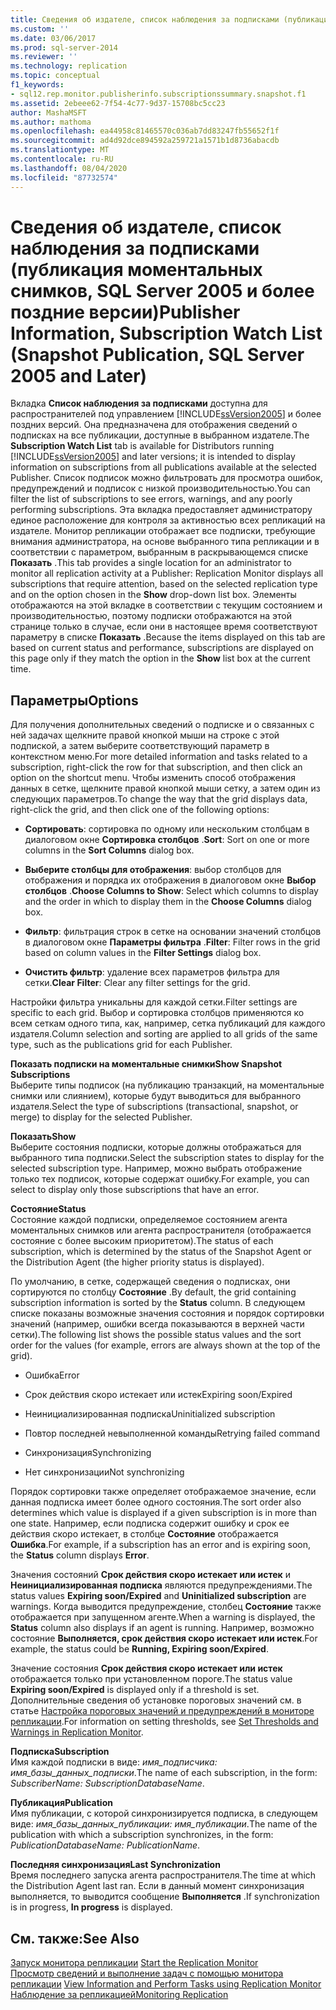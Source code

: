 ```yaml
---
title: Сведения об издателе, список наблюдения за подписками (публикация моментальных снимков, SQL Server 2005 и более поздних версий) | Документация Майкрософт
ms.custom: ''
ms.date: 03/06/2017
ms.prod: sql-server-2014
ms.reviewer: ''
ms.technology: replication
ms.topic: conceptual
f1_keywords:
- sql12.rep.monitor.publisherinfo.subscriptionssummary.snapshot.f1
ms.assetid: 2ebeee62-7f54-4c77-9d37-15708bc5cc23
author: MashaMSFT
ms.author: mathoma
ms.openlocfilehash: ea44958c81465570c036ab7dd83247fb55652f1f
ms.sourcegitcommit: ad4d92dce894592a259721a1571b1d8736abacdb
ms.translationtype: MT
ms.contentlocale: ru-RU
ms.lasthandoff: 08/04/2020
ms.locfileid: "87732574"
---
```

# <a name="publisher-information-subscription-watch-list-snapshot-publication-sql-server-2005-and-later"></a><span data-ttu-id="f417b-102">Сведения об издателе, список наблюдения за подписками (публикация моментальных снимков, SQL Server 2005 и более поздние версии)</span><span class="sxs-lookup"><span data-stu-id="f417b-102">Publisher Information, Subscription Watch List (Snapshot Publication, SQL Server 2005 and Later)</span></span>
  <span data-ttu-id="f417b-103"> Вкладка **Список наблюдения за подписками** доступна для распространителей под управлением [!INCLUDE[ssVersion2005](../../includes/ssversion2005-md.md)] и более поздних версий. Она предназначена для отображения сведений о подписках на все публикации, доступные в выбранном издателе.</span><span class="sxs-lookup"><span data-stu-id="f417b-103">The **Subscription Watch List** tab is available for Distributors running [!INCLUDE[ssVersion2005](../../includes/ssversion2005-md.md)] and later versions; it is intended to display information on subscriptions from all publications available at the selected Publisher.</span></span> <span data-ttu-id="f417b-104">Список подписок можно фильтровать для просмотра ошибок, предупреждений и подписок с низкой производительностью.</span><span class="sxs-lookup"><span data-stu-id="f417b-104">You can filter the list of subscriptions to see errors, warnings, and any poorly performing subscriptions.</span></span> <span data-ttu-id="f417b-105">Эта вкладка предоставляет администратору единое расположение для контроля за активностью всех репликаций на издателе. Монитор репликации отображает все подписки, требующие внимания администратора, на основе выбранного типа репликации и в соответствии с параметром, выбранным в раскрывающемся списке **Показать** .</span><span class="sxs-lookup"><span data-stu-id="f417b-105">This tab provides a single location for an administrator to monitor all replication activity at a Publisher: Replication Monitor displays all subscriptions that require attention, based on the selected replication type and on the option chosen in the **Show** drop-down list box.</span></span> <span data-ttu-id="f417b-106">Элементы отображаются на этой вкладке в соответствии с текущим состоянием и производительностью, поэтому подписки отображаются на этой странице только в случае, если они в настоящее время соответствуют параметру в списке **Показать** .</span><span class="sxs-lookup"><span data-stu-id="f417b-106">Because the items displayed on this tab are based on current status and performance, subscriptions are displayed on this page only if they match the option in the **Show** list box at the current time.</span></span>  
  
## <a name="options"></a><span data-ttu-id="f417b-107">Параметры</span><span class="sxs-lookup"><span data-stu-id="f417b-107">Options</span></span>  
 <span data-ttu-id="f417b-108">Для получения дополнительных сведений о подписке и о связанных с ней задачах щелкните правой кнопкой мыши на строке с этой подпиской, а затем выберите соответствующий параметр в контекстном меню.</span><span class="sxs-lookup"><span data-stu-id="f417b-108">For more detailed information and tasks related to a subscription, right-click the row for that subscription, and then click an option on the shortcut menu.</span></span> <span data-ttu-id="f417b-109">Чтобы изменить способ отображения данных в сетке, щелкните правой кнопкой мыши сетку, а затем один из следующих параметров.</span><span class="sxs-lookup"><span data-stu-id="f417b-109">To change the way that the grid displays data, right-click the grid, and then click one of the following options:</span></span>  
  
-   <span data-ttu-id="f417b-110">**Сортировать**: сортировка по одному или нескольким столбцам в диалоговом окне **Сортировка столбцов** .</span><span class="sxs-lookup"><span data-stu-id="f417b-110">**Sort**: Sort on one or more columns in the **Sort Columns** dialog box.</span></span>  
  
-   <span data-ttu-id="f417b-111">**Выберите столбцы для отображения**: выбор столбцов для отображения и порядка их отображения в диалоговом окне **Выбор столбцов** .</span><span class="sxs-lookup"><span data-stu-id="f417b-111">**Choose Columns to Show**: Select which columns to display and the order in which to display them in the **Choose Columns** dialog box.</span></span>  
  
-   <span data-ttu-id="f417b-112">**Фильтр**: фильтрация строк в сетке на основании значений столбцов в диалоговом окне **Параметры фильтра** .</span><span class="sxs-lookup"><span data-stu-id="f417b-112">**Filter**: Filter rows in the grid based on column values in the **Filter Settings** dialog box.</span></span>  
  
-   <span data-ttu-id="f417b-113">**Очистить фильтр**: удаление всех параметров фильтра для сетки.</span><span class="sxs-lookup"><span data-stu-id="f417b-113">**Clear Filter**: Clear any filter settings for the grid.</span></span>  
  
 <span data-ttu-id="f417b-114">Настройки фильтра уникальны для каждой сетки.</span><span class="sxs-lookup"><span data-stu-id="f417b-114">Filter settings are specific to each grid.</span></span> <span data-ttu-id="f417b-115">Выбор и сортировка столбцов применяются ко всем сеткам одного типа, как, например, сетка публикаций для каждого издателя.</span><span class="sxs-lookup"><span data-stu-id="f417b-115">Column selection and sorting are applied to all grids of the same type, such as the publications grid for each Publisher.</span></span>  
  
 <span data-ttu-id="f417b-116">**Показать подписки на моментальные снимки**</span><span class="sxs-lookup"><span data-stu-id="f417b-116">**Show Snapshot Subscriptions**</span></span>  
 <span data-ttu-id="f417b-117">Выберите типы подписок (на публикацию транзакций, на моментальные снимки или слиянием), которые будут выводиться для выбранного издателя.</span><span class="sxs-lookup"><span data-stu-id="f417b-117">Select the type of subscriptions (transactional, snapshot, or merge) to display for the selected Publisher.</span></span>  
  
 <span data-ttu-id="f417b-118">**Показать**</span><span class="sxs-lookup"><span data-stu-id="f417b-118">**Show**</span></span>  
 <span data-ttu-id="f417b-119">Выберите состояния подписки, которые должны отображаться для выбранного типа подписки.</span><span class="sxs-lookup"><span data-stu-id="f417b-119">Select the subscription states to display for the selected subscription type.</span></span> <span data-ttu-id="f417b-120">Например, можно выбрать отображение только тех подписок, которые содержат ошибку.</span><span class="sxs-lookup"><span data-stu-id="f417b-120">For example, you can select to display only those subscriptions that have an error.</span></span>  
  
 <span data-ttu-id="f417b-121">**Состояние**</span><span class="sxs-lookup"><span data-stu-id="f417b-121">**Status**</span></span>  
 <span data-ttu-id="f417b-122">Состояние каждой подписки, определяемое состоянием агента моментальных снимков или агента распространителя (отображается состояние с более высоким приоритетом).</span><span class="sxs-lookup"><span data-stu-id="f417b-122">The status of each subscription, which is determined by the status of the Snapshot Agent or the Distribution Agent (the higher priority status is displayed).</span></span>  
  
 <span data-ttu-id="f417b-123">По умолчанию, в сетке, содержащей сведения о подписках, они сортируются по столбцу **Состояние** .</span><span class="sxs-lookup"><span data-stu-id="f417b-123">By default, the grid containing subscription information is sorted by the **Status** column.</span></span> <span data-ttu-id="f417b-124">В следующем списке показаны возможные значения состояния и порядок сортировки значений (например, ошибки всегда показываются в верхней части сетки).</span><span class="sxs-lookup"><span data-stu-id="f417b-124">The following list shows the possible status values and the sort order for the values (for example, errors are always shown at the top of the grid).</span></span>  
  
-   <span data-ttu-id="f417b-125">Ошибка</span><span class="sxs-lookup"><span data-stu-id="f417b-125">Error</span></span>  
  
-   <span data-ttu-id="f417b-126">Срок действия скоро истекает или истек</span><span class="sxs-lookup"><span data-stu-id="f417b-126">Expiring soon/Expired</span></span>  
  
-   <span data-ttu-id="f417b-127">Неинициализированная подписка</span><span class="sxs-lookup"><span data-stu-id="f417b-127">Uninitialized subscription</span></span>  
  
-   <span data-ttu-id="f417b-128">Повтор последней невыполненной команды</span><span class="sxs-lookup"><span data-stu-id="f417b-128">Retrying failed command</span></span>  
  
-   <span data-ttu-id="f417b-129">Синхронизация</span><span class="sxs-lookup"><span data-stu-id="f417b-129">Synchronizing</span></span>  
  
-   <span data-ttu-id="f417b-130">Нет синхронизации</span><span class="sxs-lookup"><span data-stu-id="f417b-130">Not synchronizing</span></span>  
  
 <span data-ttu-id="f417b-131">Порядок сортировки также определяет отображаемое значение, если данная подписка имеет более одного состояния.</span><span class="sxs-lookup"><span data-stu-id="f417b-131">The sort order also determines which value is displayed if a given subscription is in more than one state.</span></span> <span data-ttu-id="f417b-132">Например, если подписка содержит ошибку и срок ее действия скоро истекает, в столбце **Состояние** отображается **Ошибка**.</span><span class="sxs-lookup"><span data-stu-id="f417b-132">For example, if a subscription has an error and is expiring soon, the **Status** column displays **Error**.</span></span>  
  
 <span data-ttu-id="f417b-133">Значения состояний **Срок действия скоро истекает или истек** и **Неинициализированная подписка** являются предупреждениями.</span><span class="sxs-lookup"><span data-stu-id="f417b-133">The status values **Expiring soon/Expired** and **Uninitialized subscription** are warnings.</span></span> <span data-ttu-id="f417b-134">Когда выводится предупреждение, столбец **Состояние** также отображается при запущенном агенте.</span><span class="sxs-lookup"><span data-stu-id="f417b-134">When a warning is displayed, the **Status** column also displays if an agent is running.</span></span> <span data-ttu-id="f417b-135">Например, возможно состояние **Выполняется, срок действия скоро истекает или истек**.</span><span class="sxs-lookup"><span data-stu-id="f417b-135">For example, the status could be **Running, Expiring soon/Expired**.</span></span>  
  
 <span data-ttu-id="f417b-136">Значение состояния **Срок действия скоро истекает или истек** отображается только при установленном пороге.</span><span class="sxs-lookup"><span data-stu-id="f417b-136">The status value **Expiring soon/Expired** is displayed only if a threshold is set.</span></span> <span data-ttu-id="f417b-137">Дополнительные сведения об установке пороговых значений см. в статье [Настройка пороговых значений и предупреждений в мониторе репликации](monitor/set-thresholds-and-warnings-in-replication-monitor.md).</span><span class="sxs-lookup"><span data-stu-id="f417b-137">For information on setting thresholds, see [Set Thresholds and Warnings in Replication Monitor](monitor/set-thresholds-and-warnings-in-replication-monitor.md).</span></span>  
  
 <span data-ttu-id="f417b-138">**Подписка**</span><span class="sxs-lookup"><span data-stu-id="f417b-138">**Subscription**</span></span>  
 <span data-ttu-id="f417b-139">Имя каждой подписки в виде: *имя_подписчика: имя_базы_данных_подписки*.</span><span class="sxs-lookup"><span data-stu-id="f417b-139">The name of each subscription, in the form: *SubscriberName: SubscriptionDatabaseName*.</span></span>  
  
 <span data-ttu-id="f417b-140">**Публикация**</span><span class="sxs-lookup"><span data-stu-id="f417b-140">**Publication**</span></span>  
 <span data-ttu-id="f417b-141">Имя публикации, с которой синхронизируется подписка, в следующем виде: *имя_базы_данных_публикации: имя_публикации*.</span><span class="sxs-lookup"><span data-stu-id="f417b-141">The name of the publication with which a subscription synchronizes, in the form: *PublicationDatabaseName: PublicationName*.</span></span>  
  
 <span data-ttu-id="f417b-142">**Последняя синхронизация**</span><span class="sxs-lookup"><span data-stu-id="f417b-142">**Last Synchronization**</span></span>  
 <span data-ttu-id="f417b-143">Время последнего запуска агента распространителя.</span><span class="sxs-lookup"><span data-stu-id="f417b-143">The time at which the Distribution Agent last ran.</span></span> <span data-ttu-id="f417b-144">Если в данный момент синхронизация выполняется, то выводится сообщение **Выполняется** .</span><span class="sxs-lookup"><span data-stu-id="f417b-144">If synchronization is in progress, **In progress** is displayed.</span></span>  
  
## <a name="see-also"></a><span data-ttu-id="f417b-145">См. также:</span><span class="sxs-lookup"><span data-stu-id="f417b-145">See Also</span></span>  
 <span data-ttu-id="f417b-146">[Запуск монитора репликации](monitor/start-the-replication-monitor.md) </span><span class="sxs-lookup"><span data-stu-id="f417b-146">[Start the Replication Monitor](monitor/start-the-replication-monitor.md) </span></span>  
 <span data-ttu-id="f417b-147">[Просмотр сведений и выполнение задач с помощью монитора репликации](monitor/view-information-and-perform-tasks-replication-monitor.md) </span><span class="sxs-lookup"><span data-stu-id="f417b-147">[View Information and Perform Tasks using Replication Monitor](monitor/view-information-and-perform-tasks-replication-monitor.md) </span></span>  
 [<span data-ttu-id="f417b-148">Наблюдение за репликацией</span><span class="sxs-lookup"><span data-stu-id="f417b-148">Monitoring Replication</span></span>](monitoring-replication.md)  
  
  
